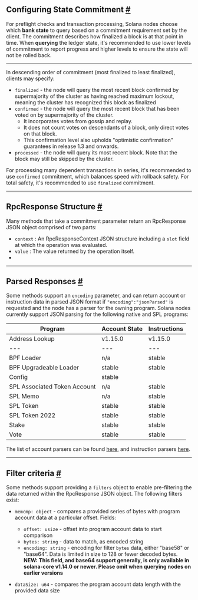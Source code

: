 Configuring State Commitment [#](https://solana.com/docs/rpc#configuring-state-commitment)
------------------------------------------------------------------------------------------

For preflight checks and transaction processing, Solana nodes choose which **bank state** to query based on a commitment requirement set by the client. The commitment describes how finalized a block is at that point in time. When **querying** the ledger state, it's recommended to use lower levels of commitment to report progress and higher levels to ensure the state will not be rolled back.

-----------------

In descending order of commitment (most finalized to least finalized), clients may specify:

-   `finalized` \- the node will query the most recent block confirmed by supermajority of the cluster as having reached maximum lockout, meaning the cluster has recognized this block as finalized
-   `confirmed` \- the node will query the most recent block that has been voted on by supermajority of the cluster.
    -   It incorporates votes from gossip and replay.
    -   It does not count votes on descendants of a block, only direct votes on that block.
    -   This confirmation level also upholds "optimistic confirmation" guarantees in release 1.3 and onwards.
-   `processed` \- the node will query its most recent block. Note that the block may still be skipped by the cluster.

For processing many dependent transactions in series, it's recommended to use `confirmed` commitment, which balances speed with rollback safety. For total safety, it's recommended to use `finalized` commitment.


--------

RpcResponse Structure [#](https://solana.com/docs/rpc#rpcresponse-structure)
----------------------------------------------------------------------------

Many methods that take a commitment parameter return an RpcResponse JSON object comprised of two parts:

-   `context` : An RpcResponseContext JSON structure including a `slot` field at which the operation was evaluated.
-   `value` : The value returned by the operation itself.
-   
---------------------
Parsed Responses [#](https://solana.com/docs/rpc#parsed-responses)
------------------------------------------------------------------

Some methods support an `encoding` parameter, and can return account or instruction data in parsed JSON format if `"encoding":"jsonParsed"` is requested and the node has a parser for the owning program. Solana nodes currently support JSON parsing for the following native and SPL programs:

| Program | Account State | Instructions |
| --- |  --- |  --- |
| Address Lookup | v1.15.0 | v1.15.0 |
| --- |  --- |  --- |
| BPF Loader | n/a | stable |
| BPF Upgradeable Loader | stable | stable |
| Config | stable |  |
| SPL Associated Token Account | n/a | stable |
| SPL Memo | n/a | stable |
| SPL Token | stable | stable |
| SPL Token 2022 | stable | stable |
| Stake | stable | stable |
| Vote | stable | stable |

The list of account parsers can be found [here](https://github.com/solana-labs/solana/blob/master/account-decoder/src/parse_account_data.rs), and instruction parsers [here](https://github.com/solana-labs/solana/blob/master/transaction-status/src/parse_instruction.rs).


---------
Filter criteria [#](https://solana.com/docs/rpc#filter-criteria)
----------------------------------------------------------------

Some methods support providing a `filters` object to enable pre-filtering the data returned within the RpcResponse JSON object. The following filters exist:

-   `memcmp: object` \- compares a provided series of bytes with program account data at a particular offset. Fields:

    -   `offset: usize` \- offset into program account data to start comparison
    -   `bytes: string` \- data to match, as encoded string
    -   `encoding: string` \- encoding for filter `bytes` data, either "base58" or "base64". Data is limited in size to 128 or fewer decoded bytes.
        **NEW: This field, and base64 support generally, is only available in solana-core v1.14.0 or newer. Please omit when querying nodes on earlier versions**
-   `dataSize: u64` \- compares the program account data length with the provided data size
